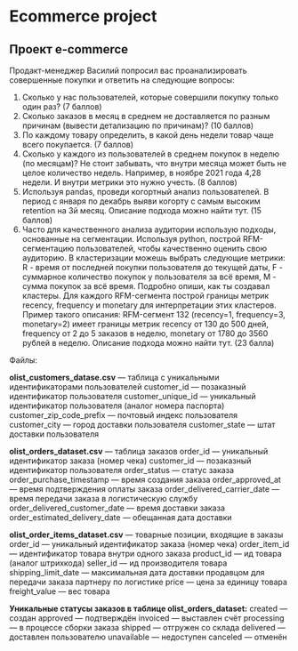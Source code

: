 # Ecommerce project
## Проект e-commerce
Продакт-менеджер Василий попросил вас проанализировать совершенные покупки и ответить на следующие вопросы:
1. Сколько у нас пользователей, которые совершили покупку только один раз? (7 баллов) 
2. Сколько заказов в месяц в среднем не доставляется по разным причинам (вывести детализацию по причинам)? (10 баллов)
3. По каждому товару определить, в какой день недели товар чаще всего покупается. (7 баллов)
4. Сколько у каждого из пользователей в среднем покупок в неделю (по месяцам)? Не стоит забывать, что внутри месяца может быть не целое количество недель. Например, в ноябре 2021 года 4,28 недели. И внутри метрики это нужно учесть. (8 баллов) 
5. Используя pandas, проведи когортный анализ пользователей. В период с января по декабрь выяви когорту с самым высоким retention на 3й месяц. Описание подхода можно найти тут. (15 баллов)
6. Часто для качественного анализа аудитории использую подходы, основанные на сегментации. Используя python, построй RFM-сегментацию пользователей, чтобы качественно оценить свою аудиторию. В кластеризации можешь выбрать следующие метрики: R - время от последней покупки пользователя до текущей даты, F - суммарное количество покупок у пользователя за всё время, M - сумма покупок за всё время. Подробно опиши, как ты создавал кластеры. Для каждого RFM-сегмента построй границы метрик recency, frequency и monetary для интерпретации этих кластеров. Пример такого описания: RFM-сегмент 132 (recency=1, frequency=3, monetary=2) имеет границы метрик recency от 130 до 500 дней, frequency от 2 до 5 заказов в неделю, monetary от 1780 до 3560 рублей в неделю. Описание подхода можно найти тут. (23 балла)

Файлы:

 **olist_customers_datase.csv** — таблица с уникальными идентификаторами пользователей
  customer_id — позаказный идентификатор пользователя
  customer_unique_id —  уникальный идентификатор пользователя  (аналог номера паспорта)
  customer_zip_code_prefix —  почтовый индекс пользователя
  customer_city —  город доставки пользователя
  customer_state —  штат доставки пользователя

**olist_orders_dataset.csv** —  таблица заказов
  order_id —  уникальный идентификатор заказа (номер чека)
  customer_id —  позаказный идентификатор пользователя
  order_status —  статус заказа
  order_purchase_timestamp —  время создания заказа
  order_approved_at —  время подтверждения оплаты заказа
  order_delivered_carrier_date —  время передачи заказа в логистическую службу
  order_delivered_customer_date —  время доставки заказа
  order_estimated_delivery_date —  обещанная дата доставки

**olist_order_items_dataset.csv** —  товарные позиции, входящие в заказы
  order_id —  уникальный идентификатор заказа (номер чека)
  order_item_id —  идентификатор товара внутри одного заказа
  product_id —  ид товара (аналог штрихкода)
  seller_id — ид производителя товара
  shipping_limit_date —  максимальная дата доставки продавцом для передачи заказа партнеру по логистике
  price —  цена за единицу товара
  freight_value —  вес товара

**Уникальные статусы заказов в таблице olist_orders_dataset:**
  created —  создан
  approved —  подтверждён
  invoiced —  выставлен счёт
  processing —  в процессе сборки заказа
  shipped —  отгружен со склада
  delivered —  доставлен пользователю
  unavailable —  недоступен
  canceled —  отменён
